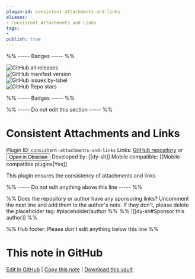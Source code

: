 ```yaml
---
plugin-id: consistent-attachments-and-links
aliases:
- Consistent Attachments and Links
tags: 
- 
publish: true
---
```


%% ----- Badges ----- %%

![GitHub all releases](https://img.shields.io/github/downloads/dy-sh/obsidian-consistent-attachments-and-links/total?color=573E7A&logo=github&style=for-the-badge)   
![GitHub manifest version](https://img.shields.io/github/manifest-json/v/dy-sh/obsidian-consistent-attachments-and-links?color=573E7A&logo=github&style=for-the-badge)   
![GitHub issues by-label](https://img.shields.io/github/issues/dy-sh/obsidian-consistent-attachments-and-links/help%20wanted?color=573E7A&logo=github&style=for-the-badge)   
![GitHub Repo stars](https://img.shields.io/github/stars/dy-sh/obsidian-consistent-attachments-and-links?color=573E7A&logo=github&style=for-the-badge)

%% ----- Badges ----- %%

%% ----- Do not edit this section ----- %%

# Consistent Attachments and Links

Plugin ID: `consistent-attachments-and-links`
Links: [GitHub repository](https://github.com/dy-sh/obsidian-consistent-attachments-and-links) or [<button id=HH>Open in Obsidian</button>](obsidian://show-plugin?id=consistent-attachments-and-links)
Developed by: [[dy-sh]]
Mobile compatible: [[Mobile-compatible plugins|Yes]]

This plugin ensures the consistency of attachments and links

%% ----- Do not edit anything above this line ----- %% 

%% Does the repository or author have any sponsoring links? Uncomment the next line and add them to the author's note. If they don't, please delete the placeholder tag: #placeholder/author %%
%% ![[dy-sh#Sponsor this author]] %%

%% Hub footer: Please don't edit anything below this line %%

# This note in GitHub

<span class="git-footer">[Edit In GitHub](https://github.dev/obsidian-community/obsidian-hub/blob/main/02%20-%20Community%20Expansions/02.05%20All%20Community%20Expansions/Plugins/consistent-attachments-and-links.md "git-hub-edit-note") | [Copy this note](https://raw.githubusercontent.com/obsidian-community/obsidian-hub/main/02%20-%20Community%20Expansions/02.05%20All%20Community%20Expansions/Plugins/consistent-attachments-and-links.md "git-hub-copy-note") | [Download this vault](https://github.com/obsidian-community/obsidian-hub/archive/refs/heads/main.zip "git-hub-download-vault") </span>

